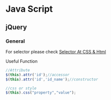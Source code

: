 # Java Script

## jQuery
### General
For selector please check [Selector At CSS & Html](html&css?id=selector)

Useful Function
```javascript
//Attribute
$(this).attr('id');//accessor
$(this).attr('id','id_name');//constructor

//css or style
$(this).css("property","value");
```
